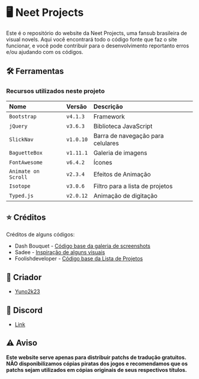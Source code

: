 # 🖥 Neet Projects

Este é o repositório do website da Neet Projects, uma fansub brasileira de visual novels. Aqui você encontrará todo o código fonte que faz o site funcionar, e você pode contribuir para o desenvolvimento reportanto erros e/ou ajudando com os códigos.

## 🛠 Ferramentas

### Recursos utilizados neste projeto

| Nome                |  Versão  | Descrição                         |
| :--------           | :------- | :--------------------             |
| `Bootstrap`         | `v4.1.3` | Framework                         |
| `jQuery`            | `v3.6.3` | Biblioteca JavaScript             |
| `SlickNav`          | `v1.0.10`| Barra de navegação para celulares |
| `BaguetteBox`       | `v1.11.1`| Galeria de imagens                |
| `FontAwesome`       | `v6.4.2` | Ícones                            |
| `Animate on Scroll` | `v2.3.4` | Efeitos de Animação               |
| `Isotope`           | `v3.0.6` | Filtro para a lista de projetos   |
| `Typed.js`          | `v2.0.12`| Animação de digitação             |

## ⭐ Créditos

Créditos de alguns códigos:

- Dash Bouquet - [Código base da galeria de screenshots](https://codepen.io/dashbouquetdevelopment/pen/mBvQrB)
- Sadee - [Inspiração de alguns visuais](https://github.com/codewithsadee/vcard-personal-portfolio)
- Foolishdeveloper - [Código base da Lista de Projetos](https://foolishdeveloper.com/create-portfolio-website-using-html-css-bootstrap/)

## 👤 Criador

- [Yuno2k23](https://github.com/Yuno2k23)

## 💬 Discord

- [Link](https://discord.gg/SZAxVZVz37)

## ⚠️ Aviso

**Este website serve apenas para distribuir patchs de tradução gratuitos. NÃO disponibilizamos cópias piratas dos jogos e recomendamos que os patchs sejam utilizados em cópias originais de seus respectivos títulos.**
